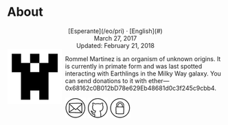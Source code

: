 About
=====

<center>[Esperante](/eo/pri) · [English](#)</center>
<center>March 27, 2017</center>
<center>Updated: February 21, 2018</center>

<img style="margin-right: 0.5em; margin-bottom: 0.5em;" src="/bildoj/identicon.png" alt="Ve!" title="Ve!" align="left" />

Rommel Martinez is an organism of unknown origins. It is currently in primate form and was last
spotted interacting with Earthlings in the Milky Way galaxy. You can send donations to it with ether—0x68162c0B012bD78e629Eb48681d0c3f245c9cbb4.

[![ebzzry@ebzzry.io](/bildoj/icon_mail_01_48x48.png "ebzzry@ebzzry.io")](mailto:ebzzry@ebzzry.io) [![github.com/ebzzry](/bildoj/icon_github_01_48x48.png "github.com/ebzzry")](https://github.com/ebzzry) [![GPG](/bildoj/icon_gnupg_01_48x48.png "GPG")](/sxlosiloj/ebzzry-gnupg.pub)

